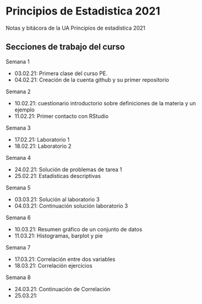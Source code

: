 # Principios de Estadistica 2021
Notas y bitácora de la UA Principios de estadística 2021

## Secciones de trabajo del curso

Semana 1
+ 03.02.21: Primera clase del curso PE.
+ 04.02.21: Creación de la cuenta github y su primer repositorio

Semana 2
+ 10.02.21: cuestionario introductorio sobre definiciones de la materia y un ejemplo
+ 11.02.21: Primer contacto con RStudio


Semana 3
+ 17.02.21: Laboratorio 1
+ 18.02.21: Laboratorio 2


Semana 4
+ 24.02.21: Solución de problemas de tarea 1
+ 25.02.21: Estadísticas descriptivas


Semana 5
+ 03.03.21: Solución al laboratorio 3
+ 04.03.21: Continuación solución laboratorio 3


Semana 6
+ 10.03.21: Resumen gráfico de un conjunto de datos
+ 11.03.21: Histogramas, barplot y pie


Semana 7
+ 17.03.21: Correlación entre dos variables
+ 18.03.21: Correlación ejercicios


Semana 8
+ 24.03.21: Continuación de Correlación
+ 25.03.21: 
